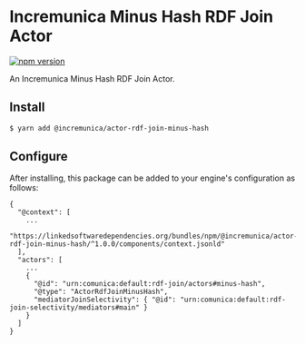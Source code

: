 # Incremunica Minus Hash RDF Join Actor

[![npm version](https://badge.fury.io/js/@incremunica%2Factor-rdf-join-minus-hash.svg)](https://badge.fury.io/js/@incremunica%2Factor-rdf-join-minus-hash)

An Incremunica Minus Hash RDF Join Actor.

## Install

```bash
$ yarn add @incremunica/actor-rdf-join-minus-hash
```

## Configure

After installing, this package can be added to your engine's configuration as follows:
```text
{
  "@context": [
    ...
    "https://linkedsoftwaredependencies.org/bundles/npm/@incremunica/actor-rdf-join-minus-hash/^1.0.0/components/context.jsonld"
  ],
  "actors": [
    ...
    {
      "@id": "urn:comunica:default:rdf-join/actors#minus-hash",
      "@type": "ActorRdfJoinMinusHash",
      "mediatorJoinSelectivity": { "@id": "urn:comunica:default:rdf-join-selectivity/mediators#main" }
    }
  ]
}
```
